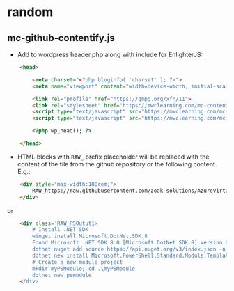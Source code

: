 # random

## mc-github-contentify.js
- Add to wordpress header.php along with include for EnlighterJS:
```html
	<head>

		<meta charset="<?php bloginfo( 'charset' ); ?>">
		<meta name="viewport" content="width=device-width, initial-scale=1.0" >

		<link rel="profile" href="https://gmpg.org/xfn/11">
		<link rel="stylesheet" href="https://mwclearning.com/mc-content/EnlighterJS-3.4.0/dist/enlighterjs.min.css" />
		<script type="text/javascript" src="https://mwclearning.com/mc-content/mc-github-contentify.js"></script>
		<script type="text/javascript" src="https://mwclearning.com/mc-content/EnlighterJS-3.4.0/dist/enlighterjs.min.js"></script>

		<?php wp_head(); ?>

	</head>
```
- HTML blocks with `RAW_` prefix placeholder will be replaced with the content of the file from the github repository or the following content. E.g.:
```html
    <div style="max-width:180rem;">
        RAW_https://raw.githubusercontent.com/zoak-solutions/AzureVirtualSAW/master/scripts/AddMembersToGroup.ps1
    </div>
```
or 
```html
    <div class='RAW_PSOutut1>
        # Install .NET SDK
        winget install Microsoft.DotNet.SDK.8
        Found Microsoft .NET SDK 8.0 [Microsoft.DotNet.SDK.8] Version 8.0.204
        dotnet nuget add source https://api.nuget.org/v3/index.json -n nuget.org
        dotnet new install Microsoft.PowerShell.Standard.Module.Template
        # Create a new module project
        mkdir myPSModule; cd .\myPSModule
        dotnet new psmodule
    </div>
```

